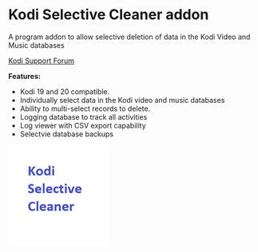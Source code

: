 # Kodi Selective Cleaner addon
A program addon to allow selective deletion of data in the Kodi Video 
and Music databases

<a href="https://forum.kodi.tv/showthread.php?tid=369984">Kodi Support Forum</a>


<b>Features:</b>
- Kodi 19 and 20 compatible.
- Individually select data  in the Kodi video and music databases
- Ability to multi-select records to delete.
- Logging database to track all activities
- Log viewer with CSV export capability
- Selectvie database backups


<img src="resources/icon.png" width="40%">

